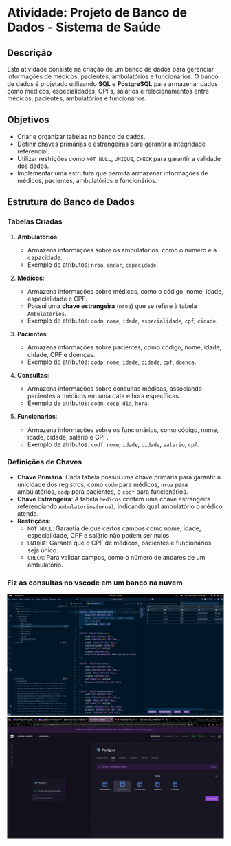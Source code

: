 # Atividade: Projeto de Banco de Dados - Sistema de Saúde

## Descrição

Esta atividade consiste na criação de um banco de dados para gerenciar informações de médicos, pacientes, ambulatórios e funcionários. O banco de dados é projetado utilizando **SQL** e **PostgreSQL** para armazenar dados como médicos, especialidades, CPFs, salários e relacionamentos entre médicos, pacientes, ambulatórios e funcionários.

## Objetivos

- Criar e organizar tabelas no banco de dados.
- Definir chaves primárias e estrangeiras para garantir a integridade referencial.
- Utilizar restrições como `NOT NULL`, `UNIQUE`, `CHECK` para garantir a validade dos dados.
- Implementar uma estrutura que permita armazenar informações de médicos, pacientes, ambulatórios e funcionários.

## Estrutura do Banco de Dados

### Tabelas Criadas

1. **Ambulatorios**:
   - Armazena informações sobre os ambulatórios, como o número e a capacidade.
   - Exemplo de atributos: `nroa`, `andar`, `capacidade`.

2. **Medicos**:
   - Armazena informações sobre médicos, como o código, nome, idade, especialidade e CPF.
   - Possui uma **chave estrangeira** (`nroa`) que se refere à tabela `Ambulatorios`.
   - Exemplo de atributos: `codm`, `nome`, `idade`, `especialidade`, `cpf`, `cidade`.

3. **Pacientes**:
   - Armazena informações sobre pacientes, como código, nome, idade, cidade, CPF e doenças.
   - Exemplo de atributos: `codp`, `nome`, `idade`, `cidade`, `cpf`, `doenca`.

4. **Consultas**:
   - Armazena informações sobre consultas médicas, associando pacientes a médicos em uma data e hora específicas.
   - Exemplo de atributos: `codm`, `codp`, `dia`, `hora`.

5. **Funcionarios**:
   - Armazena informações sobre os funcionários, como código, nome, idade, cidade, salário e CPF.
   - Exemplo de atributos: `codf`, `nome`, `idade`, `cidade`, `salario`, `cpf`.

### Definições de Chaves

- **Chave Primária**: Cada tabela possui uma chave primária para garantir a unicidade dos registros, como `codm` para médicos, `nroa` para ambulatórios, `codp` para pacientes, e `codf` para funcionários.
- **Chave Estrangeira**: A tabela `Medicos` contém uma chave estrangeira referenciando `Ambulatorios(nroa)`, indicando qual ambulatório o médico atende.
- **Restrições**:
  - `NOT NULL`: Garantia de que certos campos como nome, idade, especialidade, CPF e salário não podem ser nulos.
  - `UNIQUE`: Garante que o CPF de médicos, pacientes e funcionários seja único.
  - `CHECK`: Para validar campos, como o número de andares de um ambulatório.

### Fiz as consultas no vscode em um banco na nuvem

![Minha Imagem](Img/captura.png)
![Minha Imagem](Img/railway.png)

